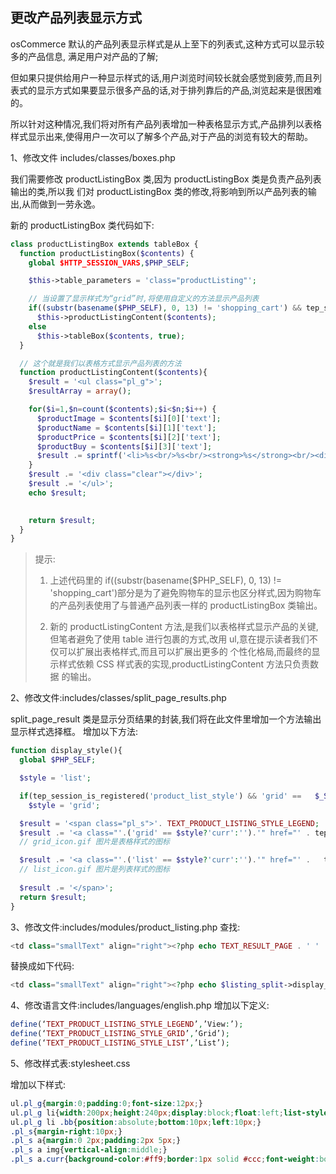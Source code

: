 ## 更改产品列表显示方式

osCommerce 默认的产品列表显示样式是从上至下的列表式,这种方式可以显示较多的产品信息, 满足用户对产品的了解;

但如果只提供给用户一种显示样式的话,用户浏览时间较长就会感觉到疲劳,而且列表式的显示方式如果要显示很多产品的话,对于排列靠后的产品,浏览起来是很困难的。

所以针对这种情况,我们将对所有产品列表增加一种表格显示方式,产品排列以表格样式显示出来,使得用户一次可以了解多个产品,对于产品的浏览有较大的帮助。

1、修改文件 includes/classes/boxes.php

我们需要修改 productListingBox 类,因为 productListingBox 类是负责产品列表输出的类,所以我 们对 productListingBox 类的修改,将影响到所以产品列表的输出,从而做到一劳永逸。

新的 productListingBox 类代码如下:

```php
class productListingBox extends tableBox {
  function productListingBox($contents) {
    global $HTTP_SESSION_VARS,$PHP_SELF;

    $this->table_parameters = 'class="productListing"';

    // 当设置了显示样式为“grid”时,将使用自定义的方法显示产品列表
    if((substr(basename($PHP_SELF), 0, 13) != 'shopping_cart') && tep_session_is_registered('product_list_style') && 'grid' == $_SESSION['product_list_style'])
      $this->productListingContent($contents);
    else
      $this->tableBox($contents, true);
  }

  // 这个就是我们以表格方式显示产品列表的方法
  function productListingContent($contents){
    $result = '<ul class="pl_g">';
    $resultArray = array();

    for($i=1,$n=count($contents);$i<$n;$i++) {
      $productImage = $contents[$i][0]['text'];
      $productName = $contents[$i][1]['text'];
      $productPrice = $contents[$i][2]['text'];
      $productBuy = $contents[$i][3]['text'];
      $result .= sprintf('<li>%s<br/>%s<br/><strong>%s</strong><br/><div class="bb">%s</div></li>',$productImage,$productName,$productPrice,$productBuy);
    }
    $result .= '<div class="clear"></div>';
    $result .= '</ul>';
    echo $result;
                                                         

    return $result;
  }
}
```

> 提示:
> 
> 1. 上述代码里的 if((substr(basename($PHP_SELF), 0, 13) != 'shopping_cart')部分是为了避免购物车的显示也区分样式,因为购物车的产品列表使用了与普通产品列表一样的 productListingBox 类输出。
> 
> 2. 新的 productListingContent 方法,是我们以表格样式显示产品的关键,但笔者避免了使用 table 进行包裹的方式,改用 ul,意在提示读者我们不仅可以扩展出表格样式,而且可以扩展出更多的 个性化格局,而最终的显示样式依赖 CSS 样式表的实现,productListingContent 方法只负责数据
的输出。

2、修改文件:includes/classes/split_page_results.php

split_page_result 类是显示分页结果的封装,我们将在此文件里增加一个方法输出显示样式选择框。 增加以下方法:

```php
function display_style(){
  global $PHP_SELF;

  $style = 'list';

  if(tep_session_is_registered('product_list_style') && 'grid' ==   $_SESSION['product_list_style'])
    $style = 'grid';

  $result = '<span class="pl_s">'. TEXT_PRODUCT_LISTING_STYLE_LEGEND;
  $result .= '<a class="'.('grid' == $style?'curr':'').'" href="' . tep_href_link(basename($PHP_SELF),tep_get_all_get_params(array('style')).'style=g rid') .'"/><img src="images/grid_icon.gif"/>'.TEXT_PRODUCT_LISTING_STYLE_GRID.'</a>';
  // grid_icon.gif 图片是表格样式的图标

  $result .= '<a class="'.('list' == $style?'curr':'').'" href="' .   tep_href_link(basename($PHP_SELF),tep_get_all_get_params(array('style')).'style=list') .'"/><img src="images/list_icon.gif"/>'.TEXT_PRODUCT_LISTING_STYLE_LIST.'</a>';
  // list_icon.gif 图片是列表样式的图标
  
  $result .= '</span>';
  return $result;
}
```

3、修改文件:includes/modules/product_listing.php 查找:

```php
<td class="smallText" align="right"><?php echo TEXT_RESULT_PAGE . ' ' . $listing_split->display_links(MAX_DISPLAY_PAGE_LINKS, tep_get_all_get_params(array('page', 'info', 'x', 'y'))); ?></td>
```

替换成如下代码:

```php                     
<td class="smallText" align="right"><?php echo $listing_split->display_style(); ?> <?php echo TEXT_RESULT_PAGE . ' ' . $listing_split->display_links(MAX_DISPLAY_PAGE_LINKS, tep_get_all_get_params(array('page', 'info', 'x', 'y'))); ?></td>
```

4、修改语言文件:includes/languages/english.php 增加以下定义:

```php
define(‘TEXT_PRODUCT_LISTING_STYLE_LEGEND’,’View:’);
define(‘TEXT_PRODUCT_LISTING_STYLE_GRID’,’Grid’);
define(‘TEXT_PRODUCT_LISTING_STYLE_LIST’,’List’);
```

5、修改样式表:stylesheet.css

增加以下样式:

```css
ul.pl_g{margin:0;padding:0;font-size:12px;}
ul.pl_g li{width:200px;height:240px;display:block;float:left;list-style:none;padding:10px 0 0 10px;border-bottom:1px dotted #ccc;position:relative;}
ul.pl_g li .bb{position:absolute;bottom:10px;left:10px;}
.pl_s{margin-right:10px;}
.pl_s a{margin:0 2px;padding:2px 5px;}
.pl_s a img{vertical-align:middle;}
.pl_s a.curr{background-color:#ff9;border:1px solid #ccc;font-weight:bold;}
```

